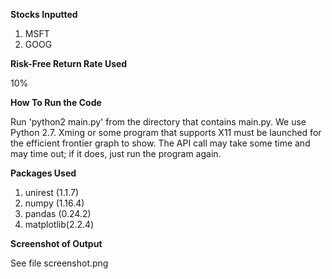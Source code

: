 **Stocks Inputted**
1. MSFT
2. GOOG

**Risk-Free Return Rate Used**

10%

**How To Run the Code**

Run 'python2 main.py' from the directory that contains main.py. We use Python 2.7. Xming or 
some program that supports X11 must be launched for the efficient frontier graph
to show. The API call may take some time and may time out; if it does, just run the
program again.

**Packages Used**
1. unirest (1.1.7)
2. numpy (1.16.4)
3. pandas (0.24.2)
4. matplotlib(2.2.4)

**Screenshot of Output**

See file screenshot.png